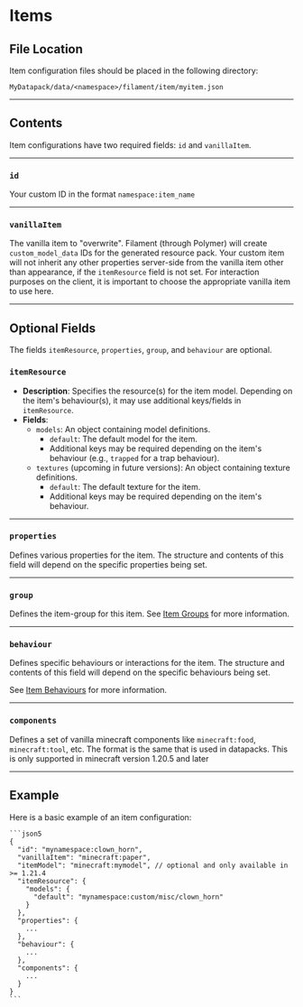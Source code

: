 # Items

## File Location

Item configuration files should be placed in the following directory:
```
MyDatapack/data/<namespace>/filament/item/myitem.json
```

---

## Contents

Item configurations have two required fields: `id` and `vanillaItem`.

---

### `id`

Your custom ID in the format `namespace:item_name`

---

### `vanillaItem`

The vanilla item to "overwrite". Filament (through Polymer) will create `custom_model_data` IDs for the generated resource pack. Your custom item will not inherit any other properties server-side from the vanilla item other than appearance, if the `itemResource` field is not set. For interaction purposes on the client, it is important to choose the appropriate vanilla item to use here.

---

## Optional Fields

The fields `itemResource`, `properties`, `group`, and `behaviour` are optional.

### `itemResource`

- **Description**: Specifies the resource(s) for the item model. Depending on the item's behaviour(s), it may use additional keys/fields in `itemResource`.
- **Fields**:
  - `models`: An object containing model definitions.
    - `default`: The default model for the item.
    - Additional keys may be required depending on the item's behaviour (e.g., `trapped` for a trap behaviour).
  - `textures` (upcoming in future versions): An object containing texture definitions.
    - `default`: The default texture for the item.
    - Additional keys may be required depending on the item's behaviour.

---

### `properties`

Defines various properties for the item. The structure and contents of this field will depend on the specific properties being set.

---

### `group`

Defines the item-group for this item. See [Item Groups](item-groups.md) for more information.

---

### `behaviour`

Defines specific behaviours or interactions for the item. The structure and contents of this field will depend on the specific behaviours being set.

See [Item Behaviours](item-behaviours.md) for more information.

---

### `components`

Defines a set of vanilla minecraft components like `minecraft:food`, `minecraft:tool`, etc. The format is the same that is used in datapacks. This is only supported in minecraft version 1.20.5 and later

---

## Example

Here is a basic example of an item configuration:

~~~admonish example
```json5
{
  "id": "mynamespace:clown_horn",
  "vanillaItem": "minecraft:paper",
  "itemModel": "minecraft:mymodel", // optional and only available in >= 1.21.4
  "itemResource": {
    "models": {
      "default": "mynamespace:custom/misc/clown_horn"
    }
  },
  "properties": {
    ...
  },
  "behaviour": {
    ...
  },
  "components": {
    ...
  }
}
```
~~~
